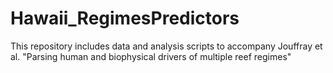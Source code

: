 # Hawaii_RegimesPredictors
This repository includes data and analysis scripts to accompany Jouffray et al. "Parsing human and biophysical drivers of multiple reef regimes"
